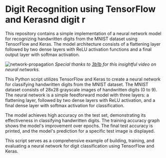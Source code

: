 # Digit Recognition using TensorFlow and Kerasnd digit r
This repository contains a simple implementation of a neural network model for recognizing handwritten digits from the MNIST dataset using TensorFlow and Keras. The model architecture consists of a flattening layer followed by two dense layers with ReLU activation functions and a final output layer with softmax activation.

![network-propagation](https://github.com/nishikantmandal007/Hand_written_digit_recognizer/assets/113323074/b7178f98-232b-4c1f-b03c-8699d191c3b2)
                                                                                                                                                                              *Special thanks to [3b1b](https://www.3blue1brown.com/) for this insightful video on neural networks.*



This Python script utilizes TensorFlow and Keras to create a neural network for classifying handwritten digits from the MNIST dataset. The MNIST dataset consists of 28x28 grayscale images of handwritten digits (0 to 9). The neural network is a simple feedforward model with three layers: a flattening layer, followed by two dense layers with ReLU activation, and a final dense layer with softmax activation for classification.

The model achieves high accuracy on the test set, demonstrating its effectiveness in classifying handwritten digits. The training accuracy graph shows the model's improvement over epochs. The final test accuracy is printed, and the model's prediction for a specific test image is displayed.

This script serves as a comprehensive example of building, training, and evaluating a neural network for digit classification using TensorFlow and Keras.







